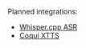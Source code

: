 Planned integrations:
 - [Whisper.cpp ASR](https://github.com/ggerganov/whisper.cpp)
 - [Coqui XTTS](https://github.com/coqui-ai/TTS)